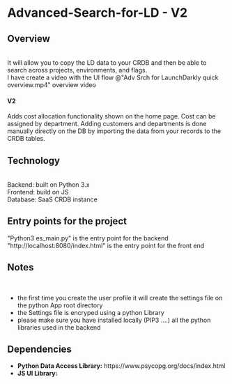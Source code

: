 # Advanced-Search-for-LD - V2

<H2>Overview</H2><br>
It will allow you to copy the LD data to your CRDB and then be able to search across projects, environments, and flags.<br>
I have create a video with the UI flow @"Adv Srch for LaunchDarkly quick overview.mp4" overview video <BR>
<H4>V2</H4>Adds cost allocation functionality shown on the home page. Cost can be assigned by department. Adding customers and departments is done manually directly on the DB by importing the data from your records to the CRDB tables. <BR>


<h2> Technology</h2><br>
Backend: built on Python 3.x<br>
Frontend: build on JS<br>
Database: SaaS CRDB instance<br>

<H2>Entry points for the project</H2>
"Python3 es_main.py" is the entry point for the backend<br>
"http://localhost:8080/index.html" is the entry point for the front end<br>

<H2>Notes</H2><br>
<UL>
  <LI>the first time you create the user profile it will create the settings file on the python App root directory </LI>
  <LI>the Settings file is encryped using a python Library</LI>
  <LI>please make sure you have installed locally (PIP3 ....) all the python libraries used in the backend</LI> 
</UL>

<H2>Dependencies</H2>
<UL>
  <LI><B>Python Data Access Library:</B> https://www.psycopg.org/docs/index.html</LI>
  <LI><B>JS UI Library: </B></LI>
</UL>
